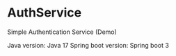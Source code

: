 # AuthService
 Simple Authentication Service (Demo)

Java version: Java 17
Spring boot version: Spring boot 3
